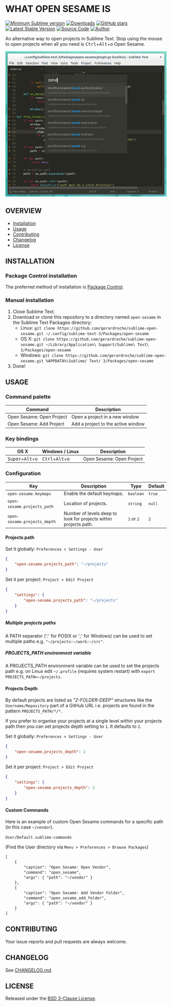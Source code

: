 # WHAT OPEN SESAME IS

[![Minimum Sublime version](https://img.shields.io/badge/sublime-%3E%3D%203.0-brightgreen.svg)](https://sublimetext.com) [![Downloads](https://img.shields.io/packagecontrol/dt/open-sesame.svg)](https://packagecontrol.io/packages/open-sesame) [![GitHub stars](https://img.shields.io/github/stars/gerardroche/sublime-open-sesame.svg)](https://github.com/gerardroche/sublime-open-sesame/stargazers) [![Latest Stable Version](https://img.shields.io/github/tag/gerardroche/sublime-open-sesame.svg?label=stable)](https://github.com/gerardroche/sublime-open-sesame/tags) [![Source Code](https://img.shields.io/badge/source-github-blue.svg)](https://github.com/gerardroche/sublime-open-sesame) [![Author](https://img.shields.io/badge/author-gerardroche-blue.svg)](https://twitter.com/gerardroche)

An alternative way to open projects in Sublime Text. Stop using the mouse to open projects when all you need is <kbd>Ctrl</kbd>+<kbd>Alt</kbd>+<kbd>o</kbd> Open Sesame.

![Screenshot](screenshot.png)

## OVERVIEW

* [Installation](#installation)
* [Usage](#usage)
* [Contributing](#contributing)
* [Changelog](#changelog)
* [License](#license)

## INSTALLATION

### Package Control installation

The preferred method of installation is [Package Control](https://packagecontrol.io/browse/authors/gerardroche).

### Manual installation

1. Close Sublime Text.
2. Download or clone this repository to a directory named `open-sesame` in the Sublime Text Packages directory:
    * Linux: `git clone https://github.com/gerardroche/sublime-open-sesame.git ~/.config/sublime-text-3/Packages/open-sesame`
    * OS X: `git clone https://github.com/gerardroche/sublime-open-sesame.git ~/Library/Application\ Support/Sublime\ Text\ 3/Packages/open-sesame`
    * Windows: `git clone https://github.com/gerardroche/sublime-open-sesame.git %APPDATA%\Sublime/ Text/ 3/Packages/open-sesame`
3. Done!

## USAGE

### Command palette

Command | Description
------- | -----------
Open Sesame: Open Project | Open a project in a new window
Open Sesame: Add Project | Add a project to the active window

### Key bindings

OS X | Windows / Linux | Description
-----|-----------------|------------
<kbd>Super</kbd>+<kbd>Alt</kbd>+<kbd>o</kbd> | <kbd>Ctrl</kbd>+<kbd>Alt</kbd>+<kbd>o</kbd> | Open Sesame: Open Project

### Configuration

Key | Description | Type | Default
----|-------------|------|--------
`open-sesame.keymaps` | Enable the default keymaps. | `boolean` | `true`
`open-sesame.projects_path` | Location of projects. | `string` | `null`
`open-sesame.projects_depth` | Number of levels deep to look for projects within projects path. | `1` or `2` | `2`

#### Projects path

Set it globally: `Preferences > Settings - User`

```json
{
    "open-sesame.projects_path": "~/projects"
}
```

Set it per project: `Project > Edit Project`

```json
{
    "settings": {
        "open-sesame.projects_path": "~/projects"
    }
}
```

##### Multiple projects paths

A PATH separator (':' for POSIX or ';' for Windows) can be used to set multiple paths e.g. `"~/projects:~/work:~/src"`.

##### PROJECTS_PATH environment variable

A PROJECTS_PATH environment variable can be used to set the projects path e.g. on Linux edit `~/.profile` (requires system restart) with `export PROJECTS_PATH=~/projects`.

#### Projects Depth

By default projects are listed as *"2-FOLDER-DEEP"* structures like the `Username/Repository` part of a GitHub URL i.e. projects are found in the pattern `PROJECTS_PATH/*/*`.

If you prefer to organise your projects at a single level within your projects path then you can set projects depth setting to `1`. It defaults to `2`.

Set it globally: `Preferences > Settings - User`

```json
{
    "open-sesame.projects_depth": 2
}
```

Set it per project: `Project > Edit Project`

```json
{
    "settings": {
        "open-sesame.projects_depth": 2
    }
}
```

#### Custom Commands

Here is an example of custom Open Sesame commands for a specific path (in this case `~/vendor`).

`User/Default.sublime-commands`

(Find the User directory via `Menu > Preferences > Browse Packages`)

```
[
    {
        "caption": "Open Sesame: Open Vendor",
        "command": "open_sesame",
        "args": { "path": "~/vendor" }
    },
    {
        "caption": "Open Sesame: Add Vendor Folder",
        "command": "open_sesame_add_folder",
        "args": { "path": "~/vendor" }
    }
]
```

## CONTRIBUTING

Your issue reports and pull requests are always welcome.

## CHANGELOG

See [CHANGELOG.md](CHANGELOG.md).

## LICENSE

Released under the [BSD 3-Clause License](LICENSE).
